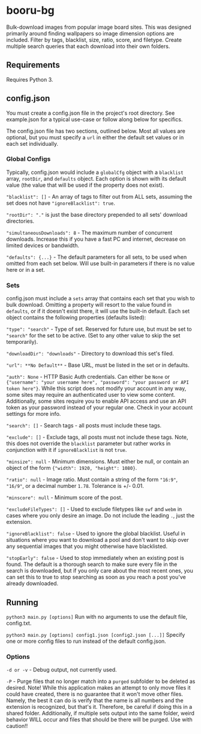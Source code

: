 # booru-bg

Bulk-download images from popular image board sites. This was designed primarily around finding wallpapers so image dimension options are included. Filter by tags, blacklist, size, ratio, score, and filetype. Create multiple search queries that each download into their own folders.
## Requirements
Requires Python 3.

## config.json
You must create a config.json file in the project's root directory. See example.json for a typical use-case or follow along below for specifics.

The config.json file has two sections, outlined below. Most all values are optional, but you must specify a `url` in either the default set values or in each set individually.

### Global Configs
Typically, config.json would include a `globalCfg` object with a `blacklist` array, `rootDir`, and `defaults` object. Each option is shown with its default value (the value that will be used if the property does not exist).

`"blacklist": []` - An array of tags to filter out from ALL sets, assuming the set does not have `"ignoreBlacklist": true`.

`"rootDir": "."` is just the base directory prepended to all sets' download directories.

`"simultaneousDownloads": 8` - The maximum number of concurrent downloads. Increase this if you have a fast PC and internet, decrease on limited devices or bandwidth.

`"defaults": {...}` - The default parameters for all sets, to be used when omitted from each set below. Will use built-in parameters if there is no value here or in a set.

### Sets
config.json must include a `sets` array that contains each set that you wish to bulk download. Omitting a property will resort to the value found in `defaults`, or if it doesn't exist there, it will use the built-in default. Each set object contains the following properties (defaults listed):

`"type": "search"` - Type of set. Reserved for future use, but must be set to `"search"` for the set to be active. (Set to any other value to skip the set temporarily).

`"downloadDir": "downloads"` - Directory to download this set's filed.

`"url": **No Default**` - Base URL, must be listed in the set or in defaults.

`"auth": None` - HTTP Basic Auth credentials. Can either be `None` or `{"username": "your username here", "password": "your password or API token here"}`. While this script does not modify your account in any way, some sites may require an authenticated user to view some content. Additionally, some sites require you to enable API access and use an API token as your password instead of your regular one. Check in your account settings for more info.

`"search": []` - Search tags - all posts must include these tags.

`"exclude": []` - Exclude tags, all posts must not include these tags. Note, this does not override the `blacklist` parameter but rather works in conjunction with it if `ignoreBlacklist` is not `true`.

`"minsize": null` - Minimum dimensions. Must either be null, or contain an object of the form `{"width": 1920, "height": 1080}`.

`"ratio": null` - Image ratio. Must contain a string of the form `"16:9"`, `"16/9"`, or a decimal number `1.78`. Tolerance is +/- 0.01.

`"minscore": null` - Minimum score of the post.

`"excludeFileTypes": []` - Used to exclude filetypes like `swf` and `webm` in cases where you only desire an image. Do not include the leading `.`, just the extension.

`"ignoreBlacklist": false` - Used to ignore the global blacklist. Useful in situations where you want to download a pool and don't want to skip over any sequential images that you might otherwise have blacklisted.

`"stopEarly": false` - Used to stop immediately when an existing post is found. The default is a thorough search to make sure every file in the search is downloaded, but if you only care about the most recent ones, you can set this to true to stop searching as soon as you reach a post you've already downloaded.

## Running
`python3 main.py [options]`
Run with no arguments to use the default file, config.txt.

`python3 main.py [options] config1.json [config2.json [...]]`
Specify one or more config files to run instead of the default config.json.

### Options
`-d or -v` - Debug output, not currently used.

`-P` - Purge files that no longer match into a `purged` subfolder to be deleted as desired. Note! While this application makes an attempt to only move files it could have created, there is no guarantee that it won't move other files. Namely, the best it can do is verify that the name is all numbers and the extension is recognized, but that's it. Therefore, be careful if doing this in a shared folder. Additionally, if multiple sets output into the same folder, weird behavior WILL occur and files that should be there will be purged. Use with caution!!
